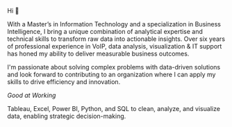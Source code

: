  Hi 👋 

With a Master’s in Information Technology and a specialization in Business Intelligence, I bring a unique combination of analytical expertise and technical skills to transform raw data into actionable insights. Over six years of professional experience in VoIP, data analysis, visualization & IT support has honed my ability to deliver measurable business outcomes.

I'm passionate about solving complex problems with data-driven solutions and look forward to contributing to an organization where I can apply my skills to drive efficiency and innovation.

*Good at Working*

Tableau, Excel, Power BI, Python, and SQL to clean, analyze, and visualize data, enabling strategic decision-making.

<!---
UmmeHani-07/UmmeHani-07 is a ✨ special ✨ repository because its `README.md` (this file) appears on your GitHub profile.
You can click the Preview link to take a look at your changes.
--->
